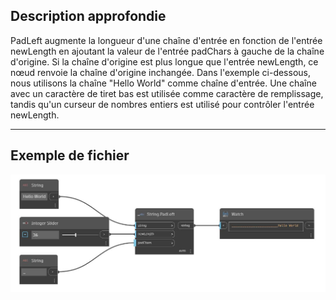 ## Description approfondie
PadLeft augmente la longueur d'une chaîne d'entrée en fonction de l'entrée newLength en ajoutant la valeur de l'entrée padChars à gauche de la chaîne d'origine. Si la chaîne d'origine est plus longue que l'entrée newLength, ce nœud renvoie la chaîne d'origine inchangée. Dans l'exemple ci-dessous, nous utilisons la chaîne "Hello World" comme chaîne d'entrée. Une chaîne avec un caractère de tiret bas est utilisée comme caractère de remplissage, tandis qu'un curseur de nombres entiers est utilisé pour contrôler l'entrée newLength.
___
## Exemple de fichier

![PadLeft](./DSCore.String.PadLeft_img.jpg)

